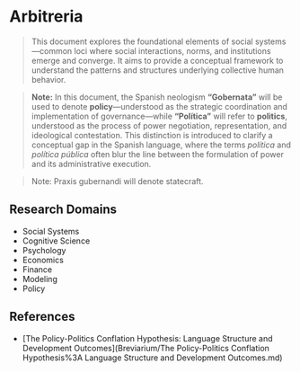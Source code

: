 # Arbitreria

> This document explores the foundational elements of social systems—common loci where social interactions, norms, and institutions emerge and converge. It aims to provide a conceptual framework to understand the patterns and structures underlying collective human behavior.

> **Note:** In this document, the Spanish neologism **“Gobernata”** will be used to denote **policy**—understood as the strategic coordination and implementation of governance—while **“Política”** will refer to **politics**, understood as the process of power negotiation, representation, and ideological contestation. This distinction is introduced to clarify a conceptual gap in the Spanish language, where the terms *política* and *política pública* often blur the line between the formulation of power and its administrative execution.

> Note: Praxis gubernandi will denote statecraft.

## Research Domains

- Social Systems
- Cognitive Science
- Psychology
- Economics
- Finance
- Modeling
- Policy

## References

- [The Policy-Politics Conflation Hypothesis: Language Structure and Development Outcomes](Breviarium/The Policy-Politics Conflation Hypothesis%3A Language Structure and Development Outcomes.md)
